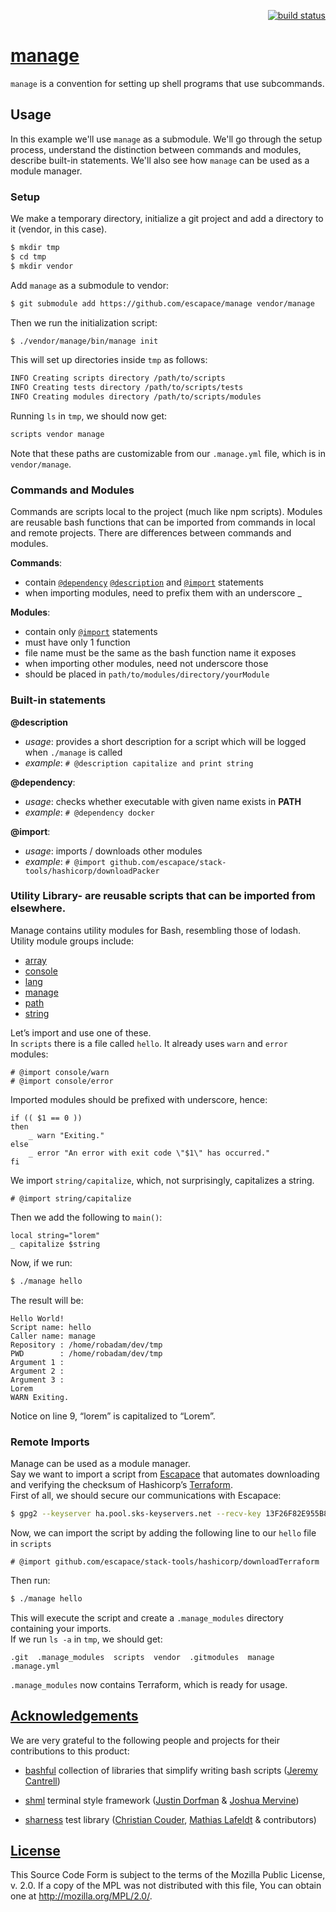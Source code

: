 <p align="right">
    <a href="https://travis-ci.org/escapace/manage">
        <img src="https://travis-ci.org/escapace/manage.svg?branch=next"
             alt="build status">
    </a>
</p>

# [manage](https://github.com/escapace/manage)

`manage` is a convention for setting up shell programs that use subcommands.   

## Usage    

In this example we'll use `manage` as a submodule. We'll go through the setup process,  understand the distinction between commands and modules, describe built-in statements. We'll also see how `manage` can be used as a module manager.

### Setup
We make a temporary directory, initialize a git project and add a directory to it (vendor, in this case).

``` bash
$ mkdir tmp
$ cd tmp
$ mkdir vendor
```

Add `manage` as a submodule to vendor:

``` bash
$ git submodule add https://github.com/escapace/manage vendor/manage
```

Then we run the initialization script:

``` bash
$ ./vendor/manage/bin/manage init
```

This will set up directories inside `tmp` as follows:

``` bash
INFO Creating scripts directory /path/to/scripts
INFO Creating tests directory /path/to/scripts/tests
INFO Creating modules directory /path/to/scripts/modules
```

Running `ls` in `tmp`, we should now get:

``` bash
scripts vendor manage
```

Note that these paths are customizable from our `.manage.yml` file, which is in `vendor/manage`. 


### Commands and Modules

Commands are scripts local to the project (much like npm scripts). Modules are reusable bash functions that can be imported from commands in local and remote projects. There are differences between commands and modules.   

**Commands**: 

- contain [`@dependency`]() [`@description`]() and [`@import`]() statements 
- when importing modules, need to prefix them with an underscore _

**Modules**:  

- contain only [`@import`]() statements
- must have only 1 function
- file name must be the same as the bash function name it exposes
- when importing other modules, need not underscore those
- should be placed in `path/to/modules/directory/yourModule` 


### Built-in statements
**@description**
- *usage*: provides a short description for a script which will be logged when `./manage` is called
- *example*: 
```# @description capitalize and print string```

**@dependency**: 
- *usage*: checks whether executable with given name exists in **PATH**
- *example*: 
```# @dependency docker```   

**@import**:
- *usage*: imports / downloads other modules
- *example*: 
```# @import github.com/escapace/stack-tools/hashicorp/downloadPacker```


### Utility Library- are reusable scripts that can be imported from elsewhere. 

Manage contains utility modules for Bash, resembling those of lodash. Utility module groups include:

- [array](https://github.com/escapace/manage/tree/master/modules/array)
- [console](https://github.com/escapace/manage/tree/master/modules/console)
- [lang](https://github.com/escapace/manage/tree/master/modules/lang)
- [manage](https://github.com/escapace/manage/tree/master/modules/manage)
- [path](https://github.com/escapace/manage/tree/master/modules/path)
- [string](https://github.com/escapace/manage/tree/master/modules/string)

Let’s import and use one of these.   
In `scripts` there is a file called `hello`. It already uses `warn` and `error` modules:

    # @import console/warn
    # @import console/error

Imported modules should be prefixed with underscore, hence:

    if (( $1 == 0 ))
    then
        _ warn "Exiting."
    else
        _ error "An error with exit code \"$1\" has occurred."
    fi

We import `string/capitalize`, which, not surprisingly, capitalizes a string.

    # @import string/capitalize 

Then we add the following to `main()`:


    local string="lorem"
    _ capitalize $string

Now, if we run:

``` bash
$ ./manage hello
```

The result will be:

    Hello World!
    Script name: hello
    Caller name: manage
    Repository : /home/robadam/dev/tmp
    PWD        : /home/robadam/dev/tmp
    Argument 1 : 
    Argument 2 : 
    Argument 3 : 
    Lorem
    WARN Exiting.

Notice on line 9, “lorem” is capitalized to “Lorem”.


### Remote Imports

Manage can be used as a module manager.   
Say we want to import a script from [Escapace](https://github.com/escapace) that automates downloading and verifying the checksum of Hashicorp’s [Terraform](https://www.terraform.io/).   
First of all, we should secure our communications with Escapace:

``` bash
$ gpg2 --keyserver ha.pool.sks-keyservers.net --recv-key 13F26F82E955B8B8CE469054F29CCEBC83FD4525
```

Now, we can import the script by adding the following line to our `hello` file in `scripts`


    # @import github.com/escapace/stack-tools/hashicorp/downloadTerraform

Then run:

``` bash
$ ./manage hello
```

This will execute the script and create a `.manage_modules` directory containing your imports.   
If we run `ls -a` in `tmp`, we should get:


    .git  .manage_modules  scripts  vendor  .gitmodules  manage  .manage.yml

`.manage_modules` now contains Terraform, which is ready for usage.


## [Acknowledgements](https://github.com/escapace/manage#Acknowledgements)

We are very grateful to the following people and projects for their
contributions to this product:

* [bashful](https://github.com/jmcantrell/bashful) collection of libraries that
  simplify writing bash scripts ([Jeremy Cantrell](https://github.com/jmcantrell))

* [shml](https://github.com/MaxCDN/shml) terminal style framework
  ([Justin Dorfman](https://github.com/jdorfman) & [Joshua Mervine](https://github.com/jmervine))

* [sharness](https://github.com/chriscool/sharness) test library
  ([Christian Couder](https://github.com/chriscool), [Mathias Lafeldt](https://twitter.com/mlafeldt) & contributors)

## [License](https://github.com/escapace/manage#License)

This Source Code Form is subject to the terms of the Mozilla Public
License, v. 2.0. If a copy of the MPL was not distributed with this
file, You can obtain one at http://mozilla.org/MPL/2.0/.
